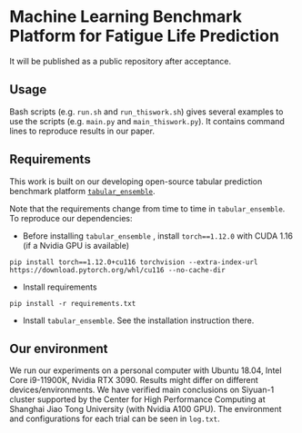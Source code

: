 # Machine Learning Benchmark Platform for Fatigue Life Prediction

It will be published as a public repository after acceptance.

## Usage

Bash scripts (e.g. `run.sh` and `run_thiswork.sh`) gives several examples to use the scripts (e.g. `main.py` and `main_thiswork.py`). It contains command lines to reproduce results in our paper.

## Requirements

This work is built on our developing open-source tabular prediction benchmark platform [`tabular_ensemble`](https://github.com/LuoXueling/tabular_ensemble). 

Note that the requirements change from time to time in `tabular_ensemble`. To reproduce our dependencies:

* Before installing  `tabular_ensemble` , install `torch==1.12.0` with CUDA 1.16 (if a Nvidia GPU is available)

```shell
pip install torch==1.12.0+cu116 torchvision --extra-index-url https://download.pytorch.org/whl/cu116 --no-cache-dir
```

* Install requirements

```shell
pip install -r requirements.txt
```

* Install  `tabular_ensemble`. See the installation instruction there.

## Our environment

We run our experiments on a personal computer with Ubuntu 18.04, Intel Core i9-11900K, Nvidia RTX 3090. Results might differ on different devices/environments. We have verified main conclusions on Siyuan-1 cluster supported by the Center for High Performance Computing at Shanghai Jiao Tong University (with Nvidia A100 GPU). The environment and configurations for each trial can be seen in `log.txt`.

